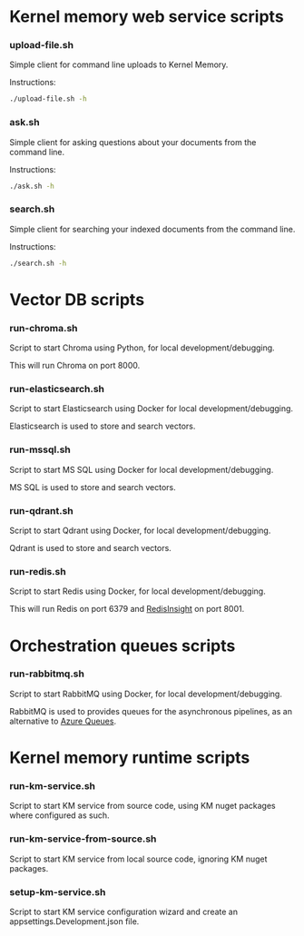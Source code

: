 # Kernel memory web service scripts

### upload-file.sh

Simple client for command line uploads to Kernel Memory.

Instructions:

```bash
./upload-file.sh -h
```

### ask.sh

Simple client for asking questions about your documents from the command line.

Instructions:

```bash
./ask.sh -h
```

### search.sh

Simple client for searching your indexed documents from the command line.

Instructions:

```bash
./search.sh -h
```

# Vector DB scripts

### run-chroma.sh

Script to start Chroma using Python, for local development/debugging.

This will run Chroma on port 8000.

### run-elasticsearch.sh

Script to start Elasticsearch using Docker for local development/debugging.

Elasticsearch is used to store and search vectors.

### run-mssql.sh

Script to start MS SQL using Docker for local development/debugging.

MS SQL is used to store and search vectors.

### run-qdrant.sh

Script to start Qdrant using Docker, for local development/debugging.

Qdrant is used to store and search vectors.

### run-redis.sh

Script to start Redis using Docker, for local development/debugging.

This will run Redis on port 6379 and
[RedisInsight](https://redis.com/redis-enterprise/redis-insight/) on port 8001.


# Orchestration queues scripts

### run-rabbitmq.sh

Script to start RabbitMQ using Docker, for local development/debugging.

RabbitMQ is used to provides queues for the asynchronous pipelines,
as an alternative to
[Azure Queues](https://learn.microsoft.com/azure/storage/queues/storage-queues-introduction).


# Kernel memory runtime scripts

### run-km-service.sh

Script to start KM service from source code, using KM nuget packages where configured as such.

### run-km-service-from-source.sh

Script to start KM service from local source code, ignoring KM nuget packages.

### setup-km-service.sh

Script to start KM service configuration wizard and create an appsettings.Development.json file.
